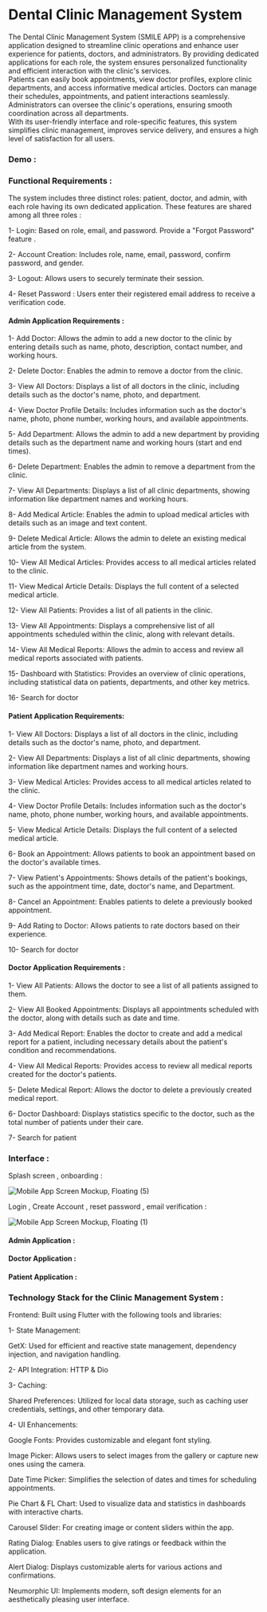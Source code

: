 # Dental Clinic Management System
The Dental Clinic Management System (SMILE APP) is a comprehensive application designed to streamline clinic operations and enhance user experience for patients, doctors, and administrators. By providing dedicated applications for each role, the system ensures personalized functionality and efficient interaction with the clinic's services.  
Patients can easily book appointments, view doctor profiles, explore clinic departments, and access informative medical articles. Doctors can manage their schedules, appointments, and patient interactions seamlessly. Administrators can oversee the clinic's operations, ensuring smooth coordination across all departments.  
With its user-friendly interface and role-specific features, this system simplifies clinic management, improves service delivery, and ensures a high level of satisfaction for all users.

### Demo : 


### Functional Requirements :

The system includes three distinct roles: patient, doctor, and admin, with each role having its own dedicated application.
These features are shared among all three roles :

1- Login: Based on role, email, and password.
Provide a "Forgot Password" feature .

2- Account Creation: Includes role, name, email, password, confirm password, and gender.

3- Logout: Allows users to securely terminate their session.

4- Reset Password :
Users enter their registered email address to receive a verification code.

#### Admin Application Requirements :

1- Add Doctor:
Allows the admin to add a new doctor to the clinic by entering details such as name, photo, description, contact number, and working hours.

2- Delete Doctor:
Enables the admin to remove a doctor from the clinic.

3- View All Doctors:
Displays a list of all doctors in the clinic, including details such as the doctor's name, photo, and department.

4- View Doctor Profile Details:
Includes information such as the doctor's name, photo, phone number, working hours, and available appointments.

5- Add Department:
Allows the admin to add a new department by providing details such as the department name and working hours (start and end times).

6- Delete Department:
Enables the admin to remove a department from the clinic.

7- View All Departments:
Displays a list of all clinic departments, showing information like department names and working hours.

8- Add Medical Article:
Enables the admin to upload medical articles with details such as an image and text content.

9- Delete Medical Article:
Allows the admin to delete an existing medical article from the system.

10- View All Medical Articles:
Provides access to all medical articles related to the clinic.

11- View Medical Article Details:
Displays the full content of a selected medical article.

12- View All Patients:
Provides a list of all patients in the clinic.

13- View All Appointments:
Displays a comprehensive list of all appointments scheduled within the clinic, along with relevant details.

14- View All Medical Reports:
Allows the admin to access and review all medical reports associated with patients.

15- Dashboard with Statistics:
Provides an overview of clinic operations, including statistical data on patients, departments, and other key metrics.

16- Search for doctor 

#### Patient Application Requirements:

1- View All Doctors:
Displays a list of all doctors in the clinic, including details such as the doctor's name, photo, and department.

2- View All Departments:
Displays a list of all clinic departments, showing information like department names and working hours.

3- View Medical Articles:
Provides access to all medical articles related to the clinic.

4- View Doctor Profile Details:
Includes information such as the doctor's name, photo, phone number, working hours, and available appointments.

5- View Medical Article Details:
Displays the full content of a selected medical article.

6- Book an Appointment:
Allows patients to book an appointment based on the doctor's available times.

7- View Patient's Appointments:
Shows details of the patient's bookings, such as the appointment time, date, doctor's name, and Department.

8- Cancel an Appointment:
Enables patients to delete a previously booked appointment.

9- Add Rating to Doctor:
Allows patients to rate doctors based on their experience.

10- Search for doctor 


#### Doctor Application Requirements :

1- View All Patients:
Allows the doctor to see a list of all patients assigned to them.

2- View All Booked Appointments:
Displays all appointments scheduled with the doctor, along with details such as date and time.

3- Add Medical Report:
Enables the doctor to create and add a medical report for a patient, including necessary details about the patient's condition and recommendations.

4- View All Medical Reports:
Provides access to review all medical reports created for the doctor's patients.

5- Delete Medical Report:
Allows the doctor to delete a previously created medical report.

6- Doctor Dashboard:
Displays statistics specific to the doctor, such as the total number of patients under their care.

7- Search for patient 



### Interface :

Splash screen , onboarding :


![Mobile App Screen Mockup, Floating (5)](https://github.com/user-attachments/assets/0d551314-da53-48c0-97a1-dcce13a0fe00)
 

Login , Create Account , reset password , email verification :


![Mobile App Screen Mockup, Floating (1)](https://github.com/user-attachments/assets/8efbd7a9-9dd0-4399-ac99-84b2a7c3eccd)


#### Admin Application :

#### Doctor Application :

#### Patient Application :


### Technology Stack for the Clinic Management System :

Frontend: Built using Flutter with the following tools and libraries:

1- State Management:

GetX: Used for efficient and reactive state management, dependency injection, and navigation handling.

2- API Integration:
HTTP & Dio

3- Caching:

Shared Preferences: Utilized for local data storage, such as caching user credentials, settings, and other temporary data.

4- UI Enhancements:

Google Fonts: Provides customizable and elegant font styling.

Image Picker: Allows users to select images from the gallery or capture new ones using the camera.

Date Time Picker: Simplifies the selection of dates and times for scheduling appointments.

Pie Chart & FL Chart: Used to visualize data and statistics in dashboards with interactive charts.

Carousel Slider: For creating image or content sliders within the app.

Rating Dialog: Enables users to give ratings or feedback within the application.

Alert Dialog: Displays customizable alerts for various actions and confirmations.

Neumorphic UI: Implements modern, soft design elements for an aesthetically pleasing user interface.

 

